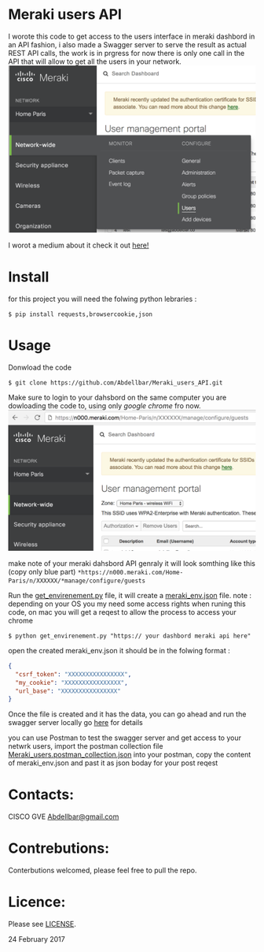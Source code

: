 # Meraki users API

I worote this code to get access to the users interface in meraki dashbord in an API fashion, i also made a Swagger server to serve the result as actual REST API calls, the work is in prgress for now there is only one call in the API that will allow to get all the users in your network.
![alt tag](images/meraki_users.png)

I worot a medium about it check it out [here!](https://medium.com/@aglagane/hacking-meraki-api-d0f5cd75612f)

# Install
for this project you will need the folwing python lebraries :
```
$ pip install requests,browsercookie,json
```

# Usage 

Donwload the code 
```
$ git clone https://github.com/Abdellbar/Meraki_users_API.git
```

Make sure to login to your dahsbord on the same computer you are dowloading the code to, using only *google chrome* fro now.
![alt tag](images/dashbord_url.png)

make note of your meraki dahsbord API genraly it will look somthing like this (copy only blue part)
`*https://n000.meraki.com/Home-Paris/n/XXXXXX/*manage/configure/guests`

Run the [get_envirenement.py](get_envirenement.py) file, it will create a [meraki_env.json](meraki_env.json) file. 
note : depending on your OS you my need some access rights when runing this code, on mac you will get a reqest to allow the process to access your chrome
```
$ python get_envirenement.py "https:// your dashbord meraki api here"
```

open the created meraki_env.json it should be in the folwing format :

```json
{
  "csrf_token": "XXXXXXXXXXXXXXXX",
  "my_cookie": "XXXXXXXXXXXXXXXX",
  "url_base": "XXXXXXXXXXXXXXXX"
}
```

Once the file is created and it has the data, you can go ahead and run the swagger server locally go [here](python-flask-server-generated/) for details

you can use Postman to test the swagger server and get access to your netwrk users, import the postman collection file [Meraki_users.postman_collection.json](Meraki_users.postman_collection.json) into your postman, copy the content of meraki_env.json and past it as json boday for your post reqest

# Contacts:

CISCO GVE 
Abdellbar@gmail.com

# Contrebutions:
Conterbutions welcomed, please feel free to pull the repo.

# Licence:
Please see [LICENSE](LICENSE).

24 February 2017



